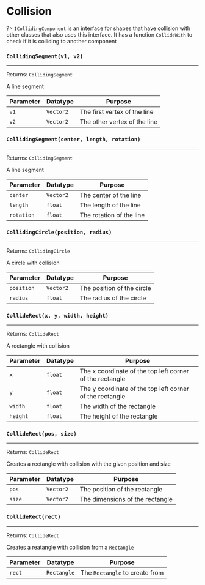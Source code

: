 # Collision

?> `ICollidingComponent` is an interface for shapes that have collision with other classes that also uses this interface.
It has a function `CollideWith` to check if it is colliding to another component

### `CollidingSegment(v1, v2)`
---
 Returns: `CollidingSegment`

A line segment

| Parameter | Datatype  | Purpose |
|-----------|-----------|---------|
|`v1` |`Vector2` |The first vertex of the line |
|`v2` |`Vector2` |The other vertex of the line |

### `CollidingSegment(center, length, rotation)`
---
 Returns: `CollidingSegment`

A line segment

| Parameter | Datatype  | Purpose |
|-----------|-----------|---------|
|`center` |`Vector2` |The center of the line |
|`length` |`float` |The length of the line |
|`rotation` |`float` |The rotation of the line |

### `CollidingCircle(position, radius)`
---
 Returns: `CollidingCircle`

A circle with collision

| Parameter | Datatype  | Purpose |
|-----------|-----------|---------|
|`position` |`Vector2` |The position of the circle |
|`radius` |`float` |The radius of the circle |

### `CollideRect(x, y, width, height)`
---
 Returns: `CollideRect`

A rectangle with collision

| Parameter | Datatype  | Purpose |
|-----------|-----------|---------|
|`x` |`float` |The x coordinate of the top left corner of the rectangle |
|`y` |`float` |The y coordinate of the top left corner of the rectangle |
|`width` |`float` |The width of the rectangle |
|`height` |`float` |The height of the rectangle |

### `CollideRect(pos, size)`
---
 Returns: `CollideRect`

Creates a rectangle with collision with the given position and size

| Parameter | Datatype  | Purpose |
|-----------|-----------|---------|
|`pos` |`Vector2` |The position of the rectangle |
|`size` |`Vector2` |The dimensions of the rectangle |

### `CollideRect(rect)`
---
 Returns: `CollideRect`

Creates a reatangle with collision from a `Rectangle`

| Parameter | Datatype  | Purpose |
|-----------|-----------|---------|
|`rect` |`Rectangle` |The `Rectangle` to create from |
